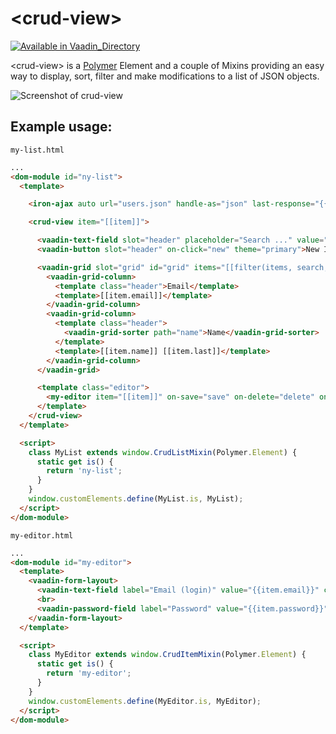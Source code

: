 # &lt;crud-view&gt;

[![Available in Vaadin_Directory](https://img.shields.io/vaadin-directory/v/manolocrud-view.svg)](https://vaadin.com/directory/component/manolocrud-view)

&lt;crud-view&gt; is a [Polymer](http://polymer-project.org) Element and a couple of Mixins providing an easy way to display, sort, filter and make modifications to a list of JSON objects.


![Screenshot of crud-view](https://raw.githubusercontent.com/manolo/crud-view/master/screenshot.gif)

## Example usage:

`my-list.html`

```html
...
<dom-module id="ny-list">
  <template>

    <iron-ajax auto url="users.json" handle-as="json" last-response="{{items}}"></iron-ajax>

    <crud-view item="[[item]]">

      <vaadin-text-field slot="header" placeholder="Search ..." value="{{search}}"></vaadin-text-field>
      <vaadin-button slot="header" on-click="new" theme="primary">New Item</vaadin-button>

      <vaadin-grid slot="grid" id="grid" items="[[filter(items, search, items.*)]]" active-item="{{activeItem}}">
        <vaadin-grid-column>
          <template class="header">Email</template>
          <template>[[item.email]]</template>
        </vaadin-grid-column>
        <vaadin-grid-column>
          <template class="header">
            <vaadin-grid-sorter path="name">Name</vaadin-grid-sorter>
          </template>
          <template>[[item.name]] [[item.last]]</template>
        </vaadin-grid-column>
      </vaadin-grid>

      <template class="editor">
        <my-editor item="[[item]]" on-save="save" on-delete="delete" on-close="close"></my-editor>
      </template>
    </crud-view>
  </template>

  <script>
    class MyList extends window.CrudListMixin(Polymer.Element) {
      static get is() {
        return 'ny-list';
      }
    }
    window.customElements.define(MyList.is, MyList);
  </script>
</dom-module>
```

`my-editor.html`
```html
...
<dom-module id="my-editor">
  <template>
    <vaadin-form-layout>
      <vaadin-text-field label="Email (login)" value="{{item.email}}" colspan="2" required pattern="[a-z0-9._%+-]+@[a-z0-9.-]+\.[a-z]{2,4}$"></vaadin-text-field>
      <br>
      <vaadin-password-field label="Password" value="{{item.password}}" colspan="2" required pattern="(?=.*\d)(?=.*[a-z])(?=.*[A-Z]).{6,}"></vaadin-password-field>
    </vaadin-form-layout>
  </template>

  <script>
    class MyEditor extends window.CrudItemMixin(Polymer.Element) {
      static get is() {
        return 'my-editor';
      }
    }
    window.customElements.define(MyEditor.is, MyEditor);
  </script>
</dom-module>
```
